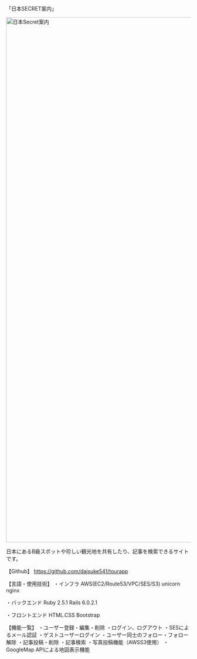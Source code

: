 「日本SECRET案内」

<img width="1428" alt="日本Secret案内" src="https://user-images.githubusercontent.com/54613916/88804206-8a3b9580-d1e8-11ea-94b4-77ad4889d561.png">

日本にあるB級スポットや珍しい観光地を共有したり、記事を検索できるサイトです。

【Github】
https://github.com/daisuke541/tourapp

【言語・使用技術】
・インフラ
AWS(EC2/Route53/VPC/SES/S3)
unicorn
nginx

・バックエンド
Ruby 2.5.1
Rails 6.0.2.1

・フロントエンド
HTML.CSS
Bootstrap

【機能一覧】
・ユーザー登録・編集・削除
・ログイン、ログアウト
・SESによるメール認証
・ゲストユーザーログイン
・ユーザー同士のフォロー・フォロー解除
・記事投稿・削除
・記事検索
・写真投稿機能（AWSS3使用）
・GoogleMap APIによる地図表示機能
